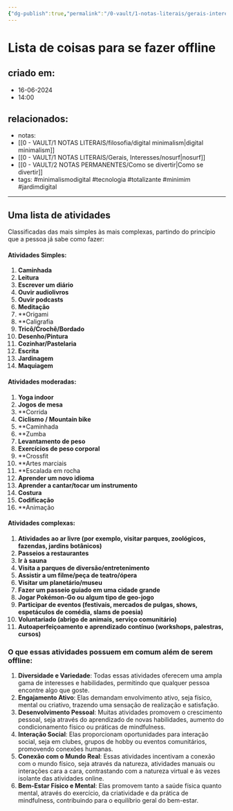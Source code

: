 ```yaml
---
{"dg-publish":true,"permalink":"/0-vault/1-notas-literais/gerais-interesses/lista-de-coisas-para-se-fazer-offline/","tags":["minimalismodigital","tecnologia","totalizante","minimim","jardimdigital"],"dgHomeLink":true,"dgShowLocalGraph":true,"dgShowFileTree":true,"dgEnableSearch":true,"noteIcon":""}
---
```


# Lista de coisas para se fazer offline

## criado em: 
- 16-06-2024
- 14:00
## relacionados:
- notas:
- [[0 - VAULT/1 NOTAS LITERAIS/filosofia/digital minimalism\|digital minimalism]]
-  [[0 - VAULT/1 NOTAS LITERAIS/Gerais, Interesses/nosurf\|nosurf]]
- [[0 - VAULT/2 NOTAS PERMANENTES/Como se divertir\|Como se divertir]]
- tags: #minimalismodigital #tecnologia #totalizante #minimim #jardimdigital
---

## Uma lista de atividades 
Classificadas das mais simples às mais complexas, partindo do princípio que a pessoa já sabe como fazer:

#### Atividades Simples:
1. **Caminhada**
2. **Leitura**
3. **Escrever um diário**
4. **Ouvir audiolivros**
5. **Ouvir podcasts**
6. **Meditação**
7. **Origami
8. **Caligrafia
9. **Tricô/Crochê/Bordado**
10. **Desenho/Pintura**
11. **Cozinhar/Pastelaria**
12. **Escrita**
13. **Jardinagem**
14. **Maquiagem**

#### Atividades moderadas:
1. **Yoga indoor**
2. **Jogos de mesa**
3. **Corrida
4. **Ciclismo / Mountain bike**
5. **Caminhada
6. **Zumba
7. **Levantamento de peso**
8. **Exercícios de peso corporal**
9. **Crossfit
10. **Artes marciais
11. **Escalada em rocha
12. **Aprender um novo idioma**
13. **Aprender a cantar/tocar um instrumento**
14. **Costura**
15. **Codificação**
16. **Animação

#### Atividades complexas:
1. **Atividades ao ar livre (por exemplo, visitar parques, zoológicos, fazendas, jardins botânicos)**
2. **Passeios a restaurantes**
3. **Ir à sauna**
4. **Visita a parques de diversão/entretenimento**
5. **Assistir a um filme/peça de teatro/ópera**
6. **Visitar um planetário/museu**
7. **Fazer um passeio guiado em uma cidade grande**
8. **Jogar Pokémon-Go ou algum tipo de geo-jogo** 
9. **Participar de eventos (festivais, mercados de pulgas, shows, espetáculos de comédia, slams de poesia)**
10. **Voluntariado (abrigo de animais, serviço comunitário)**
11. **Autoaperfeiçoamento e aprendizado contínuo (workshops, palestras, cursos)**


### O que essas atividades possuem em comum além de serem offline:

1. **Diversidade e Variedade**: Todas essas atividades oferecem uma ampla gama de interesses e habilidades, permitindo que qualquer pessoa encontre algo que goste.
2. **Engajamento Ativo**: Elas demandam envolvimento ativo, seja físico, mental ou criativo, trazendo uma sensação de realização e satisfação.
3. **Desenvolvimento Pessoal**: Muitas atividades promovem o crescimento pessoal, seja através do aprendizado de novas habilidades, aumento do condicionamento físico ou práticas de mindfulness.
4. **Interação Social**: Elas proporcionam oportunidades para interação social, seja em clubes, grupos de hobby ou eventos comunitários, promovendo conexões humanas.
5. **Conexão com o Mundo Real**: Essas atividades incentivam a conexão com o mundo físico, seja através da natureza, atividades manuais ou interações cara a cara, contrastando com a natureza virtual e às vezes isolante das atividades online.
6. **Bem-Estar Físico e Mental**: Elas promovem tanto a saúde física quanto mental, através do exercício, da criatividade e da prática de mindfulness, contribuindo para o equilíbrio geral do bem-estar.